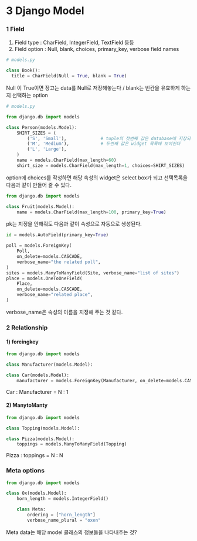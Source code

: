 # 3 Django Model
### 1 Field
1) Field type : CharField, IntegerField, TextField 등등<br/>
2) Field option : Null, blank, choices, primary_key, verbose field names
```python
# models.py

class Book():
  title = CharField(Null = True, blank = True)
```
Null 이 True이면 장고는 data를 Null로 저장해놓는다 / blank는 빈칸을 유효하게 하는지 선택하는 option
```python
# models.py

from django.db import models

class Person(models.Model):
    SHIRT_SIZES = (
        ('S', 'Small'),             # tuple의 첫번째 값은 database에 저장되고 
        ('M', 'Medium'),            # 두번째 값은 widget 목록에 보여진다
        ('L', 'Large'),
    )
    name = models.CharField(max_length=60)
    shirt_size = models.CharField(max_length=1, choices=SHIRT_SIZES)
```
option에 choices를 작성하면 해당 속성의 widget은 select box가 되고 선택목록을 다음과 같이 만들어 줄 수 있다.
```python
from django.db import models

class Fruit(models.Model):
    name = models.CharField(max_length=100, primary_key=True)
```
pk는 지정을 안해줘도 다음과 같이 속성으로 자동으로 생성된다.
```python
id = models.AutoField(primary_key=True)
```
```python
poll = models.ForeignKey(
    Poll,
    on_delete=models.CASCADE,
    verbose_name="the related poll",
)
sites = models.ManyToManyField(Site, verbose_name="list of sites")
place = models.OneToOneField(
    Place,
    on_delete=models.CASCADE,
    verbose_name="related place",
)
```
verbose_name은 속성의 이름을 지정해 주는 것 같다.

### 2 Relationship
#### 1) foreingkey
```python
from django.db import models

class Manufacturer(models.Model):

class Car(models.Model):
    manufacturer = models.ForeignKey(Manufacturer, on_delete=models.CASCADE)
```
Car : Manufacturer = N : 1
#### 2) ManytoManty 
```python
from django.db import models

class Topping(models.Model):

class Pizza(models.Model):
    toppings = models.ManyToManyField(Topping)
```
Pizza : toppings = N : N

### Meta options
```python
from django.db import models

class Ox(models.Model):
    horn_length = models.IntegerField()

    class Meta:
        ordering = ["horn_length"]
        verbose_name_plural = "oxen"
```
Meta data는 해당 model 클래스의 정보들을 나타내주는 것?
